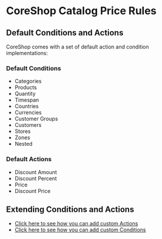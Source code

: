 # CoreShop Catalog Price Rules

## Default Conditions and Actions

CoreShop comes with a set of default action and condition implementations:

### Default Conditions

 - Categories
 - Products
 - Quantity
 - Timespan
 - Countries
 - Currencies
 - Customer Groups
 - Customers
 - Stores
 - Zones
 - Nested

### Default Actions

 - Discount Amount
 - Discount Percent
 - Price
 - Discount Price

## Extending Conditions and Actions

 - [Click here to see how you can add custom Actions](../../../01_Extending_Guide/04_Extending_Rule_Actions.md)
 - [Click here to see how you can add custom Conditions](../../../01_Extending_Guide/05_Extending_Rule_Conditions.md)